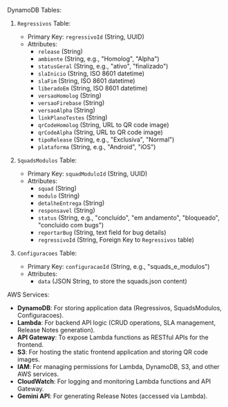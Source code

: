 DynamoDB Tables:

1. `Regressivos` Table:
   - Primary Key: `regressivoId` (String, UUID)
   - Attributes:
     - `release` (String)
     - `ambiente` (String, e.g., "Homolog", "Alpha")
     - `statusGeral` (String, e.g., "ativo", "finalizado")
     - `slaInicio` (String, ISO 8601 datetime)
     - `slaFim` (String, ISO 8601 datetime)
     - `liberadoEm` (String, ISO 8601 datetime)
     - `versaoHomolog` (String)
     - `versaoFirebase` (String)
     - `versaoAlpha` (String)
     - `linkPlanoTestes` (String)
     - `qrCodeHomolog` (String, URL to QR code image)
     - `qrCodeAlpha` (String, URL to QR code image)
     - `tipoRelease` (String, e.g., "Exclusiva", "Normal")
     - `plataforma` (String, e.g., "Android", "iOS")

2. `SquadsModulos` Table:
   - Primary Key: `squadModuloId` (String, UUID)
   - Attributes:
     - `squad` (String)
     - `modulo` (String)
     - `detalheEntrega` (String)
     - `responsavel` (String)
     - `status` (String, e.g., "concluído", "em andamento", "bloqueado", "concluido com bugs")
     - `reportarBug` (String, text field for bug details)
     - `regressivoId` (String, Foreign Key to `Regressivos` table)

3. `Configuracoes` Table:
   - Primary Key: `configuracaoId` (String, e.g., "squads_e_modulos")
   - Attributes:
     - `data` (JSON String, to store the squads.json content)


AWS Services:
- **DynamoDB**: For storing application data (Regressivos, SquadsModulos, Configuracoes).
- **Lambda**: For backend API logic (CRUD operations, SLA management, Release Notes generation).
- **API Gateway**: To expose Lambda functions as RESTful APIs for the frontend.
- **S3**: For hosting the static frontend application and storing QR code images.
- **IAM**: For managing permissions for Lambda, DynamoDB, S3, and other AWS services.
- **CloudWatch**: For logging and monitoring Lambda functions and API Gateway.
- **Gemini API**: For generating Release Notes (accessed via Lambda).


